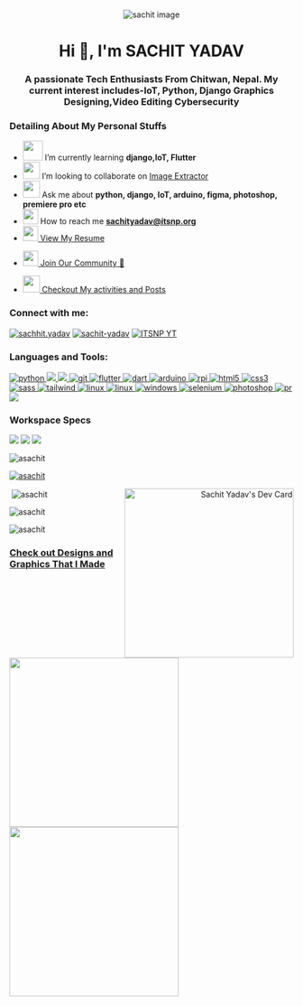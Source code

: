 <div style="text-align: center; margin: 2em 0;">
    <img src="https://user-images.githubusercontent.com/73944456/156336862-a257c366-13ed-4709-a804-528587070e9d.jpg"
        alt="sachit image" srcset="">
</div>
<h1 align="center">Hi 👋, I'm SACHIT YADAV</h1>
<h3 align="center">A passionate Tech Enthusiasts From Chitwan, Nepal. My current interest includes-IoT, Python, Django
    Graphics Designing,Video Editing Cybersecurity</h3>
<h3>Detailing About My Personal Stuffs</h3>

- <img src="https://user-images.githubusercontent.com/73944456/156335536-b1431c06-af16-43dd-8062-3fd216733e15.svg"
    alt="" srcset="" width="35"> I’m currently learning **django,IoT, Flutter**
- <img src="https://user-images.githubusercontent.com/73944456/156142320-a879b281-da41-4e58-aaa4-ff9a1af30130.svg"
    width="30"> I’m looking to collaborate on [Image Extractor](https://github.com/ASACHIT/Pics-Extractor.git)
- <img src="https://user-images.githubusercontent.com/73944456/156142962-89615d24-4136-4ed3-b4f1-685c7d56a474.svg"
    width="30"> Ask me about **python, django, IoT, arduino, figma, photoshop, premiere pro etc**
- <img src="https://user-images.githubusercontent.com/73944456/156143298-03d879ba-1099-4a25-a7a9-0b7486f061f3.svg"
    width="27"> How to reach me **sachityadav@itsnp.org**
- <a href="https://sachit.itsnp.org">
    <img src="https://user-images.githubusercontent.com/73944456/156334847-94e54211-d6c0-44e2-a0d7-eef564463db0.svg"
        width="27"> View My Resume
</a>

- <a href="https://www.facebook.com/groups/itsnporg">
    <img src="https://user-images.githubusercontent.com/73944456/156338407-aa260be0-0c71-4fc4-b77b-6d963a490f27.svg"
        width="27"> Join
    Our Community 💖
</a>

- <a href="https://www.facebook.com/sachhit.yadav">
    <img src="https://user-images.githubusercontent.com/73944456/156346048-de46837d-421f-4fa7-b7de-801805922dd4.svg"
        width="30"> Checkout My activities and Posts </a>


<h3 align="left">Connect with me:</h3>
<p align="left">
    <a href="https://fb.com/sachhit.yadav" target="_blank"><img align="center"
            src="https://img.shields.io/badge/Facebook-1877F2?style=for-the-badge&logo=facebook&logoColor=white"
            alt="sachhit.yadav" /></a>
    <a href="https://linkedin.com/in/sachit-yadav" target="_blank"><img align="center"
            src="https://img.shields.io/badge/LinkedIn-0077B5?style=for-the-badge&logo=linkedin&logoColor=white"
            alt="sachit-yadav" /></a>
    <a href="https://www.youtube.com/c/itsnporg" target="_blank"><img align="center"
            src="https://img.shields.io/badge/YouTube-FF0000?style=for-the-badge&logo=youtube&logoColor=white"
            alt="ITSNP YT" /></a>
</p>

<h3 align="left">Languages and Tools:</h3>
<p align="left">
    <a href="https://www.python.org" target="_blank" rel="noreferrer">
        <img src="https://img.shields.io/badge/Python-FFD43B?style=for-the-badge&logo=python&logoColor=blue"
            alt="python" />
    </a>
    <a href="https://www.djangoproject.com/" target="_blank" rel="noreferrer">
        <img src="https://img.shields.io/badge/Django-092E20?style=for-the-badge&logo=django&logoColor=green" />
    </a>
    <a href="https://flask.palletsprojects.com/" target="_blank" rel="noreferrer"> <img
            src="https://img.shields.io/badge/Flask-000000?style=for-the-badge&logo=flask&logoColor=white" /> </a> <a
        href="https://git-scm.com/" target="_blank" rel="noreferrer"> <img
            src="https://img.shields.io/badge/GIT-E44C30?style=for-the-badge&logo=git&logoColor=white" alt="git" />
    </a>
    <a href="http://flutter.dev/" target="_blank" rel="noreferrer"> <img
            src="https://img.shields.io/badge/Flutter-02569B?style=for-the-badge&logo=flutter&logoColor=white"
            alt="flutter" />
    </a>
    <a href=https://dart.dev/" target="_blank" rel="noreferrer"> <img
            src="https://img.shields.io/badge/Dart-0175C2?style=for-the-badge&logo=dart&logoColor=white" alt="dart" />
    </a>
    <a href="https://www.arduino.cc/" target="_blank" rel="noreferrer"> <img
            src="https://img.shields.io/badge/Arduino_IDE-00979D?style=for-the-badge&logo=arduino&logoColor=white"
            alt="arduino" />
    </a>
    </a>
    <a href="https://www.raspberrypi.org/" target="_blank" rel="noreferrer"> <img
            src="https://img.shields.io/badge/Raspberry%20Pi-A22846?style=for-the-badge&logo=Raspberry%20Pi&logoColor=white"
            alt="rpi" />
    </a>
    <a href="https://www.w3.org/html/" target="_blank" rel="noreferrer"> <img
            src="https://img.shields.io/badge/HTML5-E34F26?style=for-the-badge&logo=html5&logoColor=white"
            alt="html5" />
    </a>
    <a href="https://www.w3schools.com/css/" target="_blank" rel="noreferrer"> <img
            src="https://img.shields.io/badge/CSS3-1572B6?style=for-the-badge&logo=css3&logoColor=white" alt="css3" />
    </a>
    <a href="https://sass-lang.com" target="_blank" rel="noreferrer">
        <img src="https://img.shields.io/badge/Sass-CC6699?style=for-the-badge&logo=sass&logoColor=white" alt="sass" />
    </a>
    <a href="https://tailwindcss.com/" target="_blank" rel="noreferrer">
        <img src="https://img.shields.io/badge/Tailwind_CSS-38B2AC?style=for-the-badge&logo=tailwind-css&logoColor=white"
            alt="tailwind" />
    </a>
    <a href="https://www.linux.org/" target="_blank" rel="noreferrer">
        <img src="https://img.shields.io/badge/manjaro-35BF5C?style=for-the-badge&logo=manjaro&logoColor=white"
            alt="linux" />
    </a>
    <a href="https://www.linux.org/" target="_blank" rel="noreferrer">
        <img src="https://img.shields.io/badge/Arch_Linux-1793D1?style=for-the-badge&logo=arch-linux&logoColor=white"
            alt="linux" />
    </a>
    <a href="" target="_blank" rel="noreferrer">
        <img src="https://img.shields.io/badge/Windows_95-008080?style=for-the-badge&logo=windows-95&logoColor=white"
            alt="windows" />
    </a>
    <a href="https://www.selenium.dev" target="_blank" rel="noreferrer"> <img
            src="https://img.shields.io/badge/Selenium-43B02A?style=for-the-badge&logo=Selenium&logoColor=white"
            alt="selenium" />
    </a>
    <a href="https://www.photoshop.com/en" target="_blank" rel="noreferrer"> <img
            src="https://img.shields.io/badge/Adobe%20Photoshop-31A8FF?style=for-the-badge&logo=Adobe%20Photoshop&logoColor=black"
            alt="photoshop" />
    </a>
    <a href="https://www.photoshop.com/en" target="_blank" rel="noreferrer"> <img
            src="https://img.shields.io/badge/Adobe%20Premiere%20Pro-9999FF?style=for-the-badge&logo=Adobe%20Premiere%20Pro&logoColor=white"
            alt="pr" />
    </a>
    <a href="https://www.figma.com/" target="_blank" rel="noreferrer">
        <img src="https://img.shields.io/badge/Figma-F24E1E?style=for-the-badge&logo=figma&logoColor=white" />
    </a>
</p>
<h3>Workspace Specs</h3>
<p align="left">
    <img src="https://img.shields.io/badge/acer%20laptop-83B81A?style=for-the-badge&logo=acer&logoColor=white">
    <img src="https://img.shields.io/badge/Intel%20Core_i7_10th-0071C5?style=for-the-badge&logo=intel&logoColor=white">
    <img src="https://img.shields.io/badge/NVIDIA-GTX1650-76B900?style=for-the-badge&logo=nvidia&logoColor=white">
</p>
<p align="left">
    <img src="https://komarev.com/ghpvc/?username=asachit&label=Profile%20views&color=0e75b6&style=flat"
        alt="asachit" />
</p>

<p align="left">
    <a href="https://github.com/ryo-ma/github-profile-trophy">
        <img src="https://github-profile-trophy.vercel.app/?username=asachit" alt="asachit" />
    </a>
</p>
<p align="right">
    <a href="https://app.daily.dev/SACHIT">
        <img align="right" src="https://api.daily.dev/devcards/a4c0e526f1614db8b7405bbe302eb657.png?r=yfn" width="300"
            alt="Sachit Yadav's Dev Card" />
    </a>
</p>
<p>&nbsp;<img align="center" src="https://github-readme-stats.vercel.app/api?username=asachit&show_icons=true&locale=en"
        alt="asachit" />
</p>

<p><img align="center" src="https://github-readme-streak-stats.herokuapp.com/?user=asachit&" alt="asachit" /></p>
<p>
    <img align="center"
        src="https://github-readme-stats.vercel.app/api/top-langs?username=asachit&show_icons=true&locale=en"
        alt="asachit" />
</p>

<h3><a href="https://www.figma.com/file/wvcDKa8PtlD7tTEYVq0V8z/sachit_designs?node-id=0%3A1"> Check out Designs and
        Graphics That I Made</a> </h3>
<img align="left"
    src="https://user-images.githubusercontent.com/73944456/156556787-73266817-b30c-431c-8f2e-7c88eb8b6ff7.svg"
    width="300">
<img align="center"
    src="https://user-images.githubusercontent.com/73944456/156557187-fb8d6e9e-a595-4b85-bfc6-e40630cffe8a.svg"
    width="300">
